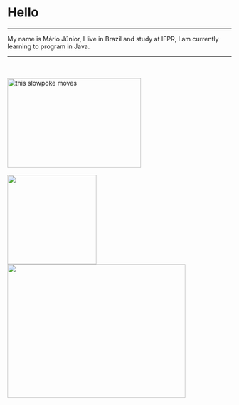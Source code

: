 

# Hello
***
My name is Mário Júnior, I live in Brazil and study at IFPR, I am currently learning to program in Java.



***


<div>
<Br>
<Br>
<img src="https://media4.giphy.com/media/LSKHkpRJySs5W81D7B/giphy.gif?cid=6c09b952p1laiiav4joegya5z4hg8di1ohdk2wrmqsgpjfgt&ep=v1_internal_gif_by_id&rid=giphy.gif&ct=g" alt="this slowpoke moves" height="200" width="300" />
<Br>
<Br>

  <img height="200rem" src="https://github-readme-stats.vercel.app/api?username=MarioJunior01&layout=donut&theme=midnight-purple" />
  
<img height="300rem" width ="400" src="https://github-readme-stats.vercel.app/api/top-langs/?username=MarioJunior01&layoutt&theme=midnight-purple" />

</div>
